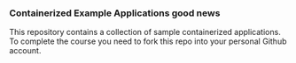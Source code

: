 ### Containerized Example Applications good news

This repository contains a collection of sample containerized applications.  To complete the course you need to fork this repo into your personal Github account.
